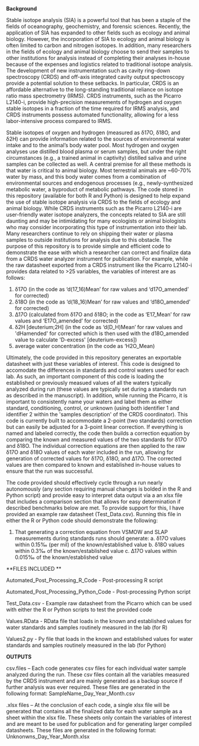 **Background**

Stable isotope analysis (SIA) is a powerful tool that has been a staple of the fields of oceanography, geochemistry, and forensic sciences. Recently, the application of SIA has expanded to other fields such as ecology and animal biology. However, the incorporation of SIA to ecology and animal biology is often limited to carbon and nitrogen isotopes. In addition, many researchers in the fields of ecology and animal biology choose to send their samples to other institutions for analysis instead of completing their analyses in-house because of the expenses and logistics related to traditional isotope analysis. The development of new instrumentation such as cavity ring-down spectroscopy (CRDS) and off-axis integrated cavity output spectroscopy provide a potential solution to these setbacks. In particular, CRDS is an affordable alternative to the long-standing traditional reliance on isotope ratio mass spectrometry (IRMS). CRDS instruments, such as the Picarro L2140-i, provide high-precision measurements of hydrogen and oxygen stable isotopes in a fraction of the time required for IRMS analysis, and CRDS instruments possess automated functionality, allowing for a less labor-intensive process compared to IRMS.
	

Stable isotopes of oxygen and hydrogen (measured as δ17O, δ18O, and δ2H) can provide information related to the sources of environmental water intake and to the animal’s body water pool. Most hydrogen and oxygen analyses use distilled blood plasma or serum samples, but under the right circumstances (e.g., a trained animal in captivity) distilled saliva and urine samples can be collected as well. A central premise for all these methods is that water is critical to animal biology. Most terrestrial animals are ~60-70% water by mass, and this body water comes from a combination of environmental sources and endogenous processes (e.g., newly-synthesized metabolic water, a byproduct of metabolic pathways.
	The code stored in this repository (available for both R and Python) is designed to help expand the use of stable isotope analysis via CRDS to the fields of ecology and animal biology. While CRDS instruments such as the Picarro L2140-i are user-friendly water isotope analyzers, the concepts related to SIA are still daunting and may be intimidating for many ecologists or animal biologists who may consider incorporating this type of instrumentation into their lab. Many researchers continue to rely on shipping their water or plasma samples to outside institutions for analysis due to this obstacle. The purpose of this repository is to provide simple and efficient code to demonstrate the ease with which a researcher can correct and finalize data from a CRDS water analyzer instrument for publication. For example, while the raw datasheet exported from a CRDS instrument like the Picarro L2140-i provides data related to >25 variables, the variables of interest are as follows: 
1)	δ17O (in the code as ‘d(17_16)Mean’ for raw values and ‘d17O_amended’ for corrected) 
2)	δ18O (in the code as ‘d(18_16)Mean’ for raw values and ‘d18O_amended’ for corrected)
3)	Δ17O (calculated from δ17O and δ18O; in the code as ‘E17_Mean’ for raw values and ‘E17O_amended’ for corrected)
4)	δ2H [deuterium;2H] (in the code as ‘d(D_H)Mean’ for raw values and 'dHamended' for corrected which is then used with the d18O_amended value to calculate 'D-excess' [deuterium-excess]) 
5)	average water concentration (in the code as ‘H2O_Mean)

Ultimately, the code provided in this repository generates an exportable datasheet with just these variables of interest.
This code is designed to accomodate the differences in standards and control waters used for each lab. As such, an important component of this code is loading the established or previously measued values of all the waters typically analyzed during run (these values are typically set during a standards run as described in the manuscript). In addition, while running the Picarro, it is important to consistently name your waters and label them as either standard, conditioning, control, or unknown (using both identifier 1 and identifier 2 within the 'samples description' of the CRDS coordinator). This code is currently built to accommodate a 2-point (two standards) correction but can easily be adjusted for a 3-point linear correction. If everything is named and labeled correctly, the code then builds a correction equation by comparing the known and measured values of the two standards for δ17O and δ18O. The individual correction equations are then applied to the raw δ17O and δ18O values of each water included in the run, allowing for generation of corrected values for δ17O, δ18O, and Δ17O. The corrected values are then compared to known and established in-house values to ensure that the run was successful. 

The code provided should effectively cycle through a run nearly autonomously (any section requiring manual changes is bolded in the R and Python script) and provide easy to interpret data output via a an xlsx file that includes a comparison section that allows for easy determination if described benchmarks below are met. 
	To provide support for this, I have provided an example raw datasheet (Test_Data.csv). Running this file in either the R or Python code should demonstrate the following: 
1)	That generating a correction equation from VSMOW and SLAP measurements during standards runs should generate: 
a.	δ17O values within 0.15‰ (per mil) of the known/established value
b.	δ18O values within 0.3‰ of the known/established value
c.	Δ17O values within 0.015‰ of the known/established value

**FILES INCLUDED **

Automated_Post_Processing_R_Code - Post-processing R script 

Automated_Post_Processing_Python_Code - Post-processing Python script

Test_Data.csv - Example raw datasheet from the Picarro which can be used with either the R or Python scripts to test the provided code

Values.RData - RData file that loads in the known and established values for water standards and samples routinely measured in the lab (for R)

Values2.py - Py file that loads in the known and established values for water standards and samples routinely measured in the lab (for Python)

**OUTPUTS**

csv.files – Each code generates csv files for each individual water sample analyzed during the run. These csv files contain all the variables measured by the CRDS instrument and are mainly generated as a backup source if further analysis was ever required. These files are generated in the following format: SampleName_Day_Year_Month.csv 

.xlsx files – At the conclusion of each code, a single xlsx file will be generated that contains all the finalized data for each water sample as a sheet within the xlsx file. These sheets only contain the variables of interest and are meant to be used for publication and for generating larger compiled datasheets. These files are generated in the following format: Unknonwns_Day_Year_Month.xlsx